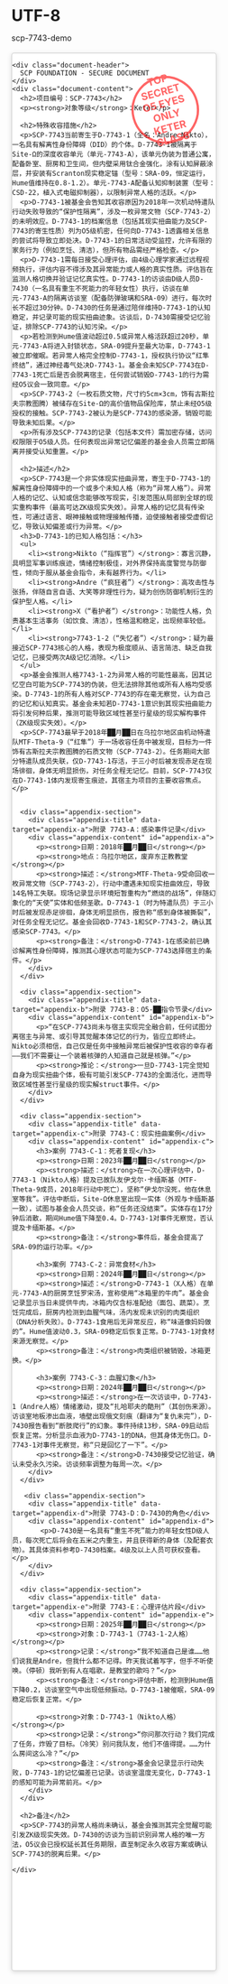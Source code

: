 # UTF-8
scp-7743-demo
<html>
<head>
  <meta charset="UTF-8">
  <meta name="viewport" content="width=device-width, initial-scale=1.0">
  <title>SCP-7743 Document - Keter Class</title>
  <style>
    /* Basic Reset */
    * {
      margin: 0;
      padding: 0;
      box-sizing: border-box;
    }

    /* Import a font that resembles typewriter or official documents */
    @import url('https://fonts.googleapis.com/css2?family=Courier+Prime:wght@400;700&family=Special+Elite&display=swap');

    body {
      /* Use a textured background to simulate paper */
      background-image: url('data:image/png;base64,iVBORw0KGgoAAAANSUhEUgAAADIAAAAyCAIAAACRXR/mAAAACXBIWXMAAAsTAAALEwEAmpwYAAAAIGNIUk0AAHolAACAgwAA+f8AAIDpAAB1MAAA6mAAADqYAAAXb5JfxUYAAABnSURBVHja7M5BDQAwCAMs+P+P4wZ0ICJzW1p7e7u7u7u7u7u7u7u7u7u7u7u7u7u7u7u7u7u7u7u7u7u7u7u7u7u7u7u7u7u7u7u7u7u7u7u7u7u7u7u7u7u7u7u7+3gC5uAASVIbQ+kAAAAASUVORK5CYII='); /* Simple light noise texture */
      background-color: #f4f1e8; /* Off-white paper color */
      color: #333; /* Dark text for readability */
      font-family: 'Courier Prime', monospace; /* Typewriter-like font */
      line-height: 1.7;
      padding: 20px;
      display: flex;
      justify-content: center;
      align-items: center;
      min-height: 100vh;
      overflow-x: hidden;
    }

    .document-container {
      background-color: #ffffff; /* White paper background */
      border: 1px solid #ccc; /* Subtle border */
      border-radius: 4px; /* Less rounded corners */
      box-shadow: 0 2px 8px rgba(0, 0, 0, 0.15); /* Softer shadow */
      width: 90%;
      max-width: 850px; /* Slightly wider */
      height: 85vh; /* Adjust height */
      display: flex;
      flex-direction: column;
      overflow: hidden;
      position: relative; /* Needed for absolute positioning of the stamp */
    }

    /* Red Stamp Element */
    .stamp {
      position: absolute;
      top: 40px;
      right: 30px;
      width: 120px;
      height: 120px;
      border: 4px solid red;
      border-radius: 50%; /* Circular stamp */
      color: red;
      font-family: 'Special Elite', cursive; /* A more stamp-like font */
      font-size: 18px;
      font-weight: bold;
      text-transform: uppercase;
      display: flex;
      justify-content: center;
      align-items: center;
      text-align: center;
      transform: rotate(-15deg); /* Slightly tilted */
      opacity: 0.6; /* Semi-transparent */
      pointer-events: none; /* Prevent interaction */
      z-index: 10; /* Ensure it's above the header but below potential popups */
      line-height: 1.2;
    }

    .document-header {
      background-color: #e8e8e8; /* Light grey header */
      color: #a00; /* Dark red for SCP style */
      padding: 15px 20px;
      border-bottom: 2px solid #a00; /* Red border */
      text-align: center;
      font-size: 1.6em;
      font-weight: bold;
      font-family: 'Special Elite', cursive; /* Distinct header font */
      letter-spacing: 1px;
    }

    .document-content {
      flex-grow: 1;
      overflow-y: auto;
      padding: 25px 30px; /* More padding */
    }

    /* Custom Scrollbar for paper feel */
    .document-content::-webkit-scrollbar {
      width: 10px;
    }
    .document-content::-webkit-scrollbar-track {
      background: #e0e0e0;
      border-radius: 5px;
    }
    .document-content::-webkit-scrollbar-thumb {
      background-color: #aaa;
      border-radius: 5px;
      border: 2px solid #e0e0e0;
    }
    .document-content::-webkit-scrollbar-thumb:hover {
      background-color: #888;
    }

    h2 {
      color: #a00; /* Dark red headings */
      margin-top: 25px;
      margin-bottom: 12px;
      border-bottom: 1px solid #ddd;
      padding-bottom: 6px;
      font-size: 1.4em;
      font-weight: bold;
    }

    h3 {
      color: #555; /* Darker grey subheadings */
      margin-top: 18px;
      margin-bottom: 10px;
      font-size: 1.2em;
      font-weight: bold;
    }

    p, ul {
      margin-bottom: 18px;
    }

    ul {
      padding-left: 25px;
      list-style-type: disc; /* Standard list style */
    }

    li {
      margin-bottom: 10px;
    }

    strong {
      color: #000; /* Black for emphasis */
      font-weight: bold;
    }

    .appendix-section {
      margin-top: 30px;
      border-top: 1px dashed #bbb;
      padding-top: 20px;
    }

    .appendix-title {
      background-color: #f0f0f0; /* Lighter grey for appendix title */
      padding: 12px 18px;
      border: 1px solid #ccc;
      border-radius: 3px;
      cursor: pointer;
      display: flex;
      justify-content: space-between;
      align-items: center;
      transition: background-color 0.3s ease;
      font-weight: bold;
      color: #444;
    }

    .appendix-title:hover {
      background-color: #e5e5e5;
    }

    .appendix-title::after {
      content: '+'; /* Plus sign for collapsed */
      font-size: 1.2em;
      font-weight: bold;
      transition: transform 0.3s ease;
    }

    .appendix-title.open::after {
      content: '−'; /* Minus sign for expanded */
      transform: rotate(180deg);
    }

    .appendix-content {
      display: none;
      padding: 20px;
      background-color: #fafafa; /* Very light grey for appendix content */
      border: 1px solid #ddd;
      border-top: none;
      border-radius: 0 0 3px 3px;
      margin-top: -1px;
      animation: fadeIn 0.4s ease-out;
    }

    .appendix-content.show {
      display: block;
    }

    @keyframes fadeIn {
      from { opacity: 0; transform: translateY(-5px); }
      to { opacity: 1; transform: translateY(0); }
    }

    /* Specific styling for dates in appendices */
    .appendix-content p strong:first-child, .appendix-content h3 strong:first-child {
      display: block; /* Make date stand out */
      margin-bottom: 5px;
      color: #666;
      font-size: 0.95em;
    }


    /* Responsive adjustments */
    @media (max-width: 768px) {
      body {
        padding: 10px;
      }
      .document-container {
        width: 95%;
        height: 90vh;
      }
      .stamp {
        width: 90px;
        height: 90px;
        font-size: 14px;
        top: 20px;
        right: 15px;
        border-width: 3px;
      }
      .document-header {
        font-size: 1.4em;
        padding: 12px 15px;
      }
      .document-content {
        padding: 20px;
      }
      h2 {
        font-size: 1.3em;
      }
      h3 {
        font-size: 1.1em;
      }
    }

    @media (max-width: 480px) {
      .stamp {
        width: 70px;
        height: 70px;
        font-size: 12px;
        top: 15px;
        right: 10px;
      }
      .document-header {
        font-size: 1.2em;
      }
      .document-content {
        padding: 15px;
      }
      ul {
        padding-left: 20px;
      }
    }

  </style>
</head>
<body>
  <!-- disable-default-loading -->
  <div class="document-container">
    <!-- Red Stamp -->
    <div class="stamp">
      TOP SECRET<br>O5 EYES ONLY<br>KETER CLASS
    </div>

    <div class="document-header">
      SCP FOUNDATION - SECURE DOCUMENT
    </div>
    <div class="document-content">
      <h2>项目编号：SCP-7743</h2>
      <p><strong>对象等级</strong>：Keter</p>

      <h2>特殊收容措施</h2>
      <p>SCP-7743当前寄生于D-7743-1（全名：Andre Nikto），一名具有解离性身份障碍（DID）的个体。D-7743-1被隔离于Site-Ω的深度收容单元（单元-7743-A），该单元伪装为普通公寓，配备卧室、厨房和卫生间，但内壁采用钛合金强化，涂有认知屏蔽涂层，并安装有Scranton现实稳定锚（型号：SRA-09，恒定运行，Hume值维持在0.8-1.2）。单元-7743-A配备认知抑制装置（型号：CSD-22，植入式电磁抑制器），以限制异常人格的活跃。</p>
      <p>D-7743-1被基金会告知其收容原因为2018年一次机动特遣队行动失败导致的“保护性隔离”，涉及一枚异常文物（SCP-7743-2）的未明效应。D-7743-1的档案信息（包括其现实扭曲能力及SCP-7743的寄生性质）列为O5级机密，任何向D-7743-1透露相关信息的尝试将导致立即处决。D-7743-1的日常活动受监控，允许有限的家务行为（例如烹饪、清洁），但所有物品需经严格检查。</p>
      <p>D-7743-1需每日接受心理评估，由4级心理学家通过远程视频执行，评估内容不得涉及其异常能力或人格的真实性质。评估旨在监测人格切换并验证记忆真实性。D-7743-1的访谈由D级人员D-7430（一名具有重生不死能力的年轻女性）执行，访谈在单元-7743-A的隔离访谈室（配备防弹玻璃和SRA-09）进行，每次时长不超过30分钟。D-7430的任务是通过陪伴维持D-7743-1的认知稳定，并记录可能的现实扭曲迹象。访谈后，D-7430需接受记忆验证，排除SCP-7743的认知污染。</p>
      <p>若检测到Hume值波动超过0.5或异常人格活跃超过20秒，单元-7743-A将进入封锁状态，SRA-09提升至最大功率，D-7743-1被立即催眠。若异常人格完全控制D-7743-1，授权执行协议“红隼终结”，通过神经毒气处决D-7743-1。基金会未知SCP-7743在D-7743-1死亡后是否会脱离宿主，任何尝试销毁D-7743-1的行为需经O5议会一致同意。</p>
      <p>SCP-7743-2（一枚石质文物，尺寸约5cm×3cm，饰有古斯拉夫宗教图腾）被储存在Site-Ω的高价值物品保险库，禁止未经O5级授权的接触。SCP-7743-2被认为是SCP-7743的感染源，销毁可能导致未知后果。</p>
      <p>所有涉及SCP-7743的记录（包括本文件）需加密存储，访问权限限于O5级人员。任何表现出异常记忆偏差的基金会人员需立即隔离并接受认知重置。</p>

      <h2>描述</h2>
      <p>SCP-7743是一个非实体现实扭曲异常，寄生于D-7743-1的解离性身份障碍中的一个或多个未知人格（称为“异常人格”）。异常人格的记忆、认知或信念能够改写现实，引发范围从局部到全球的现实重构事件（最高可达ZK级现实失效）。异常人格的记忆具有传染性，可通过语言、眼神接触或物理接触传播，迫使接触者接受虚假记忆，导致认知偏差或行为异常。</p>
      <h3>D-7743-1的已知人格包括：</h3>
      <ul>
        <li><strong>Nikto（“指挥官”）</strong>：寡言沉静，具明显军事训练痕迹，情绪控制极佳，对外界保持高度警觉与防御性，倾向于服从基金会指令，未有越界行为。</li>
        <li><strong>Andre（“疯狂者”）</strong>：高攻击性与张扬，伴随自言自语、大笑等非理性行为，疑为创伤防御机制衍生的保护型人格。</li>
        <li><strong>X（“看护者”）</strong>：功能性人格，负责基本生活事务（如饮食、清洁），性格温和稳定，出现频率较低。</li>
        <li><strong>7743-1-2（“失忆者”）</strong>：疑为最接近SCP-7743核心的人格，表现为极度顺从、语言简洁、缺乏自我记忆，已接受两次A级记忆消除。</li>
      </ul>
      <p>基金会推测人格7743-1-2为异常人格的可能性最高，因其记忆空白可能为SCP-7743的伪装，但无法排除其他或所有人格均受感染。D-7743-1的所有人格对SCP-7743的存在毫无察觉，认为自己的记忆和认知真实。基金会未知若D-7743-1意识到其现实扭曲能力将引发何种后果，推测可能导致区域性甚至行星级的现实解构事件（ZK级现实失效）。</p>
      <p>SCP-7743最早于2018年██月██日在乌拉尔地区由机动特遣队MTF-Theta-9（“红隼”）于一场收容任务中被发现，目标为一件饰有古斯拉夫宗教图腾的石质文物（SCP-7743-2）。任务期间大部分特遣队成员失联，仅D-7743-1存活，于三小时后被发现赤足在现场徘徊，身体无明显损伤，对任务全程无记忆。目前，SCP-7743仅在D-7743-1体内发现寄生痕迹，其宿主为项目的主要收容焦点。</p>


      <div class="appendix-section">
        <div class="appendix-title" data-target="appendix-a">附录 7743-A：感染事件记录</div>
        <div class="appendix-content" id="appendix-a">
          <p><strong>日期：2018年██月██日</strong></p>
          <p><strong>地点：乌拉尔地区，废弃东正教教堂</strong></p>
          <p><strong>描述：</strong>MTF-Theta-9受命回收一枚异常文物（SCP-7743-2），行动中遭遇未知现实扭曲效应，导致14名特工失联。现场记录显示环境短暂重构为“燃烧的战场”，伴随幻象化的“天使”实体和低频圣歌。D-7743-1（时为特遣队员）于三小时后被发现赤足徘徊，身体无明显损伤，报告称“感到身体被撕裂”，对任务全程无记忆。基金会回收D-7743-1和SCP-7743-2，确认其感染SCP-7743。</p>
          <p><strong>备注：</strong>D-7743-1在感染前已确诊解离性身份障碍，推测其心理状态可能为SCP-7743选择宿主的条件。</p>
        </div>
      </div>

      <div class="appendix-section">
        <div class="appendix-title" data-target="appendix-b">附录 7743-B：O5-██指令节录</div>
        <div class="appendix-content" id="appendix-b">
          <p>“在SCP-7743尚未与宿主实现完全融合前，任何试图分离宿主与异常、或引导其觉醒本体记忆的行为，皆应立即终止。Nikto必须相信，自己仅是任务中接触异常后被保护性收容的幸存者——我们不需要让一个装着核弹的人知道自己就是核弹。”</p>
          <p><strong>推论：</strong>一旦D-7743-1完全觉知自身为现实扭曲个体，极有可能引发SCP-7743的全面活化，进而导致区域性甚至行星级的现实解struct事件。</p>
        </div>
      </div>

      <div class="appendix-section">
        <div class="appendix-title" data-target="appendix-c">附录 7743-C：现实扭曲案例</div>
        <div class="appendix-content" id="appendix-c">
          <h3>案例 7743-C-1：死者复现</h3>
          <p><strong>日期：2023年██月██日</strong></p>
          <p><strong>描述：</strong>在一次心理评估中，D-7743-1（Nikto人格）提及已故队友伊戈尔·卡缅斯基（MTF-Theta-9成员，2018年行动中死亡），坚称“伊戈尔没死，他在休息室等我”。评估中断后，Site-Ω休息室出现一实体（外观与卡缅斯基一致），试图与基金会人员交谈，称“任务还没结束”。实体存在17分钟后消散，期间Hume值下降至0.4。D-7743-1对事件无察觉，否认提及卡缅斯基。</p>
          <p><strong>备注：</strong>事件后，基金会提高了SRA-09的运行功率。</p>

          <h3>案例 7743-C-2：异常食材</h3>
          <p><strong>日期：2024年██月██日</strong></p>
          <p><strong>描述：</strong>D-7743-1（X人格）在单元-7743-A的厨房烹饪罗宋汤，宣称使用“冰箱里的牛肉”。基金会记录显示当日未提供牛肉，冰箱内仅含标准配给（面包、蔬菜）。烹饪完成后，厨房内检测到血腥气味，汤内发现未识别的肉类组织（DNA分析失败）。D-7743-1食用后无异常反应，称“味道像妈妈做的”。Hume值波动0.3，SRA-09稳定后恢复正常。D-7743-1对食材来源无察觉。</p>
          <p><strong>备注：</strong>肉类组织被销毁，冰箱更换。</p>

          <h3>案例 7743-C-3：血腥幻象</h3>
          <p><strong>日期：2024年██月██日</strong></p>
          <p><strong>描述：</strong>在一次访谈中，D-7743-1（Andre人格）情绪激动，提及“扎哈耶夫的酷刑”（其创伤来源）。访谈室地板渗出血液，墙壁出现俄文刻痕（翻译为“复仇未完”），D-7430报告看到“断肢爬行”的幻象。事件持续13秒，SRA-09启动后恢复正常。分析显示血液为D-7743-1的DNA，但其身体无伤口。D-7743-1对事件无察觉，称“只是回忆了一下”。</p>
          <p><strong>备注：</strong>D-7430接受记忆验证，确认未受永久污染。访谈频率调整为每周一次。</p>
        </div>
      </div>

       <div class="appendix-section">
        <div class="appendix-title" data-target="appendix-d">附录 7743-D：D-7430的角色</div>
        <div class="appendix-content" id="appendix-d">
           <p>D-7430是一名具有“重生不死”能力的年轻女性D级人员，每次死亡后将会在五米之内重生，并且获得新的身体（及配套衣物）。其具体资料参考D-7430档案。4级及以上人员可获权查看。</p>
        </div>
      </div>

      <div class="appendix-section">
        <div class="appendix-title" data-target="appendix-e">附录 7743-E：心理评估片段</div>
        <div class="appendix-content" id="appendix-e">
          <p><strong>日期：2025年██月██日</strong></p>
          <p><strong>对象：D-7743-1（7743-1-2人格）</strong></p>
          <p><strong>记录：</strong>“我不知道自己是谁……他们说我是Andre，但我什么都不记得。昨天我试着写字，但手不听使唤。（停顿）我听到有人在唱歌，是教堂的歌吗？”</p>
          <p><strong>备注：</strong>评估中断，检测到Hume值下降0.2，访谈室空气中出现低频振动。D-7743-1被催眠，SRA-09稳定后恢复正常。</p>

          <p><strong>对象：D-7743-1（Nikto人格）</strong></p>
          <p><strong>记录：</strong>“你问那次行动？我们完成了任务，炸毁了目标。（冷笑）别问我队友，他们不值得提。……为什么房间这么冷？”</p>
          <p><strong>备注：</strong>基金会记录显示行动失败，D-7743-1的记忆偏差已记录。访谈室温度无变化，D-7743-1的感知可能为异常前兆。</p>
        </div>
      </div>

      <h2>备注</h2>
      <p>SCP-7743的异常人格尚未确认，基金会推测其完全觉醒可能引发ZK级现实失效。D-7430的访谈为当前识别异常人格的唯一方法，O5议会已授权延长其任务期限，直至制定永久收容方案或确认SCP-7743的脱离后果。</p>

    </div>
  </div>

  <script>
    document.addEventListener('DOMContentLoaded', function() {
      const appendixTitles = document.querySelectorAll('.appendix-title');

      appendixTitles.forEach(title => {
        title.addEventListener('click', function() {
          const targetId = this.getAttribute('data-target');
          const content = document.getElementById(targetId);

          if (content) {
            this.classList.toggle('open');
            content.classList.toggle('show');
          }
        });
      });
    });
  </script>
</body>
</html>
